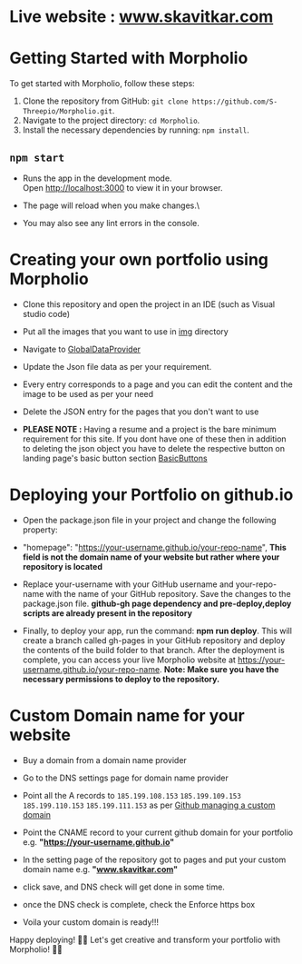 # Live website : www.skavitkar.com 

# Getting Started with Morpholio

To get started with Morpholio, follow these steps:

1. Clone the repository from GitHub: `git clone https://github.com/S-Threepio/Morpholio.git`.
2. Navigate to the project directory: `cd Morpholio`.
3. Install the necessary dependencies by running: `npm install`.

## `npm start`
- Runs the app in the development mode.\
Open [http://localhost:3000](http://localhost:3000) to view it in your browser.

- The page will reload when you make changes.\
- You may also see any lint errors in the console.


# Creating your own portfolio using Morpholio
- Clone this repository and open the project in an IDE (such as Visual studio code)
- Put all the images that you want to use in [img](https://github.com/S-Threepio/Morpholio/tree/master/src/imgs) directory
- Navigate to [GlobalDataProvider](https://github.com/S-Threepio/S-Threepio.github.io/blob/master/src/provider/GlobalDataProvider.js)

- Update the Json file data as per your requirement.
- Every entry corresponds to a page and you can edit the content and the image to be used as per your need 
- Delete the JSON entry for the pages that you don't want to use
- **PLEASE NOTE :**
Having a resume and a project is the bare minimum requirement for this site.
If you dont have one of these then in addition to deleting the json object you have to delete the respective button on landing page's basic button section 
[BasicButtons](https://github.com/S-Threepio/S-Threepio.github.io/blob/master/src/components/Landing/BasicButtons.js) 


# Deploying your Portfolio on github.io
- Open the package.json file in your project and change the following property:

- "homepage": "https://your-username.github.io/your-repo-name",
**This field is not the domain name of your website but rather where your repository is located**

- Replace your-username with your GitHub username and your-repo-name with the name of your GitHub repository.
Save the changes to the package.json file.
**github-gh page dependency and pre-deploy,deploy scripts are already present in the repository**

- Finally, to deploy your app, run the command: **npm run deploy**. 
This will create a branch called gh-pages in your GitHub repository and deploy the contents of the build folder to that branch.
After the deployment is complete, you can access your live Morpholio website at https://your-username.github.io/your-repo-name.
**Note: Make sure you have the necessary permissions to deploy to the repository.**


# Custom Domain name for your website
- Buy a domain from a domain name provider
- Go to the DNS settings page for domain name provider
- Point all the A records to 
`185.199.108.153`
`185.199.109.153`
`185.199.110.153`
`185.199.111.153`
as per [Github managing a custom domain](https://docs.github.com/en/pages/configuring-a-custom-domain-for-your-github-pages-site/managing-a-custom-domain-for-your-github-pages-site)

- Point the CNAME record to your current github domain for your portfolio e.g. **"https://your-username.github.io"**
- In the setting page of the repository got to pages and put your custom domain name e.g. **"www.skavitkar.com"**
- click save, and DNS check will get done in some time.
- once the DNS check is complete, check the Enforce https box
- Voila your custom domain is ready!!!

Happy deploying! 🚀🌐
Let's get creative and transform your portfolio with Morpholio! 🚀🎨


